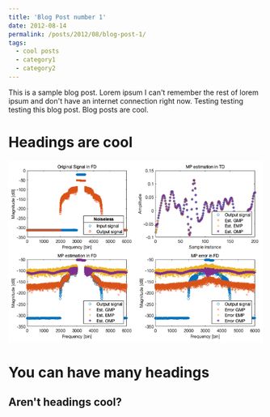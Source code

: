 ```yaml
---
title: 'Blog Post number 1'
date: 2012-08-14
permalink: /posts/2012/08/blog-post-1/
tags:
  - cool posts
  - category1
  - category2
---
```


This is a sample blog post. Lorem ipsum I can't remember the rest of lorem ipsum and don't have an internet connection right now. Testing testing testing this blog post. Blog posts are cool.

Headings are cool
======

<img src='/images/master_thesis.png'>

You can have many headings
======

Aren't headings cool?
------
